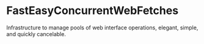 FastEasyConcurrentWebFetches
============================

Infrastructure to manage pools of web interface operations, elegant, simple, and quickly cancelable.
